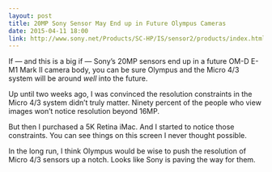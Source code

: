 ```yaml
---
layout: post
title: 20MP Sony Sensor May End up in Future Olympus Cameras
date: 2015-04-11 18:00
link: http://www.sony.net/Products/SC-HP/IS/sensor2/products/index.html
---
```


If — and this is a big if — Sony’s 20MP sensors end up in a future OM-D E-M1 Mark II camera body, you can be sure Olympus and the Micro 4/3 system will be around *well* into the future.

Up until two weeks ago, I was convinced the resolution constraints in the Micro 4/3 system didn’t truly matter. Ninety percent of the people who view images won’t notice resolution beyond 16MP. 

But then I purchased a 5K Retina iMac. And I started to notice those constraints. You can see things on this screen I never thought possible. 

In the long run, I think Olympus would be wise to push the resolution of Micro 4/3 sensors up a notch. Looks like Sony is paving the way for them. 